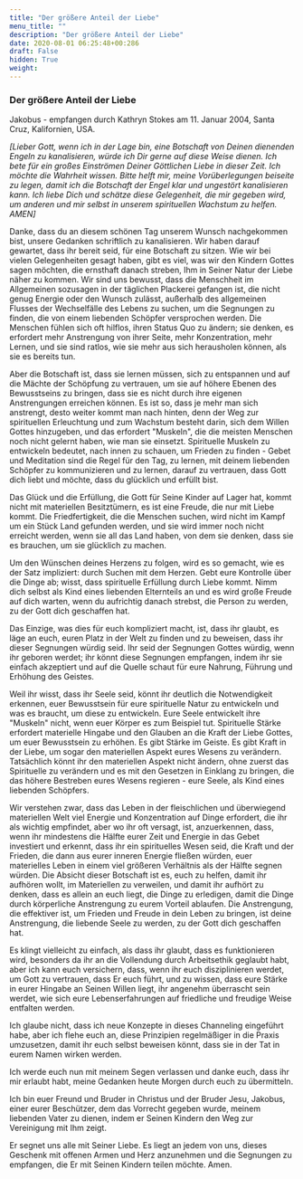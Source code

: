 ```yaml
---
title: "Der größere Anteil der Liebe"
menu_title: ""
description: "Der größere Anteil der Liebe"
date: 2020-08-01 06:25:48+00:286
draft: False
hidden: True
weight:
---
```

### Der größere Anteil der Liebe

Jakobus - empfangen durch Kathryn Stokes am 11. Januar 2004, Santa Cruz, Kalifornien, USA.

*[Lieber Gott, wenn ich in der Lage bin, eine Botschaft von Deinen dienenden Engeln zu kanalisieren, würde ich Dir gerne auf diese Weise dienen. Ich bete für ein großes Einströmen Deiner Göttlichen Liebe in dieser Zeit. Ich möchte die Wahrheit wissen. Bitte helft mir, meine Vorüberlegungen beiseite zu legen, damit ich die Botschaft der Engel klar und ungestört kanalisieren kann. Ich liebe Dich und schätze diese Gelegenheit, die mir gegeben wird, um anderen und mir selbst in unserem spirituellen Wachstum zu helfen. AMEN]*

Danke, dass du an diesem schönen Tag unserem Wunsch nachgekommen bist, unsere Gedanken schriftlich zu kanalisieren. Wir haben darauf gewartet, dass ihr bereit seid, für eine Botschaft zu sitzen. Wie wir bei vielen Gelegenheiten gesagt haben, gibt es viel, was wir den Kindern Gottes sagen möchten, die ernsthaft danach streben, Ihm in Seiner Natur der Liebe näher zu kommen. Wir sind uns bewusst, dass die Menschheit im Allgemeinen sozusagen in der täglichen Plackerei gefangen ist, die nicht genug Energie oder den Wunsch zulässt, außerhalb des allgemeinen Flusses der Wechselfälle des Lebens zu suchen, um die Segnungen zu finden, die von einem liebenden Schöpfer versprochen werden. Die Menschen fühlen sich oft hilflos, ihren Status Quo zu ändern; sie denken, es erfordert mehr Anstrengung von ihrer Seite, mehr Konzentration, mehr Lernen, und sie sind ratlos, wie sie mehr aus sich herausholen können, als sie es bereits tun.

Aber die Botschaft ist, dass sie lernen müssen, sich zu entspannen und auf die Mächte der Schöpfung zu vertrauen, um sie auf höhere Ebenen des Bewusstseins zu bringen, dass sie es nicht durch ihre eigenen Anstrengungen erreichen können. Es ist so, dass je mehr man sich anstrengt, desto weiter kommt man nach hinten, denn der Weg zur spirituellen Erleuchtung und zum Wachstum besteht darin, sich dem Willen Gottes hinzugeben, und das erfordert "Muskeln", die die meisten Menschen noch nicht gelernt haben, wie man sie einsetzt. Spirituelle Muskeln zu entwickeln bedeutet, nach innen zu schauen, um Frieden zu finden - Gebet und Meditation sind die Regel für den Tag, zu lernen, mit deinem liebenden Schöpfer zu kommunizieren und zu lernen, darauf zu vertrauen, dass Gott dich liebt und möchte, dass du glücklich und erfüllt bist.

Das Glück und die Erfüllung, die Gott für Seine Kinder auf Lager hat, kommt nicht mit materiellen Besitztümern, es ist eine Freude, die nur mit Liebe kommt. Die Friedfertigkeit, die die Menschen suchen, wird nicht im Kampf um ein Stück Land gefunden werden, und sie wird immer noch nicht erreicht werden, wenn sie all das Land haben, von dem sie denken, dass sie es brauchen, um sie glücklich zu machen.

Um den Wünschen deines Herzens zu folgen, wird es so gemacht, wie es der Satz impliziert: durch Suchen mit dem Herzen. Gebt eure Kontrolle über die Dinge ab; wisst, dass spirituelle Erfüllung durch Liebe kommt. Nimm dich selbst als Kind eines liebenden Elternteils an und es wird große Freude auf dich warten, wenn du aufrichtig danach strebst, die Person zu werden, zu der Gott dich geschaffen hat.

Das Einzige, was dies für euch kompliziert macht, ist, dass ihr glaubt, es läge an euch, euren Platz in der Welt zu finden und zu beweisen, dass ihr dieser Segnungen würdig seid. Ihr seid der Segnungen Gottes würdig, wenn ihr geboren werdet; ihr könnt diese Segnungen empfangen, indem ihr sie einfach akzeptiert und auf die Quelle schaut für eure Nahrung, Führung und Erhöhung des Geistes.

Weil ihr wisst, dass ihr Seele seid, könnt ihr deutlich die Notwendigkeit erkennen, euer Bewusstsein für eure spirituelle Natur zu entwickeln und was es braucht, um diese zu entwickeln. Eure Seele entwickelt ihre "Muskeln" nicht, wenn euer Körper es zum Beispiel tut. Spirituelle Stärke erfordert materielle Hingabe und den Glauben an die Kraft der Liebe Gottes, um euer Bewusstsein zu erhöhen. Es gibt Stärke im Geiste. Es gibt Kraft in der Liebe, um sogar den materiellen Aspekt eures Wesens zu verändern. Tatsächlich könnt ihr den materiellen Aspekt nicht ändern, ohne zuerst das Spirituelle zu verändern und es mit den Gesetzen in Einklang zu bringen, die das höhere Bestreben eures Wesens regieren - eure Seele, als Kind eines liebenden Schöpfers.

Wir verstehen zwar, dass das Leben in der fleischlichen und überwiegend materiellen Welt viel Energie und Konzentration auf Dinge erfordert, die ihr als wichtig empfindet, aber wo ihr oft versagt, ist, anzuerkennen, dass, wenn ihr mindestens die Hälfte eurer Zeit und Energie in das Gebet investiert und erkennt, dass ihr ein spirituelles Wesen seid, die Kraft und der Frieden, die dann aus eurer inneren Energie fließen würden, euer materielles Leben in einem viel größeren Verhältnis als der Hälfte segnen würden. Die Absicht dieser Botschaft ist es, euch zu helfen, damit ihr aufhören wollt, im Materiellen zu verweilen, und damit ihr aufhört zu denken, dass es allein an euch liegt, die Dinge zu erledigen, damit die Dinge durch körperliche Anstrengung zu eurem Vorteil ablaufen. Die Anstrengung, die effektiver ist, um Frieden und Freude in dein Leben zu bringen, ist deine Anstrengung, die liebende Seele zu werden, zu der Gott dich geschaffen hat.

Es klingt vielleicht zu einfach, als dass ihr glaubt, dass es funktionieren wird, besonders da ihr an die Vollendung durch Arbeitsethik geglaubt habt, aber ich kann euch versichern, dass, wenn ihr euch disziplinieren werdet, um Gott zu vertrauen, dass Er euch führt, und zu wissen, dass eure Stärke in eurer Hingabe an Seinen Willen liegt, ihr angenehm überrascht sein werdet, wie sich eure Lebenserfahrungen auf friedliche und freudige Weise entfalten werden.

Ich glaube nicht, dass ich neue Konzepte in dieses Channeling eingeführt habe, aber ich flehe euch an, diese Prinzipien regelmäßiger in die Praxis umzusetzen, damit ihr euch selbst beweisen könnt, dass sie in der Tat in eurem Namen wirken werden.

Ich werde euch nun mit meinem Segen verlassen und danke euch, dass ihr mir erlaubt habt, meine Gedanken heute Morgen durch euch zu übermitteln.

Ich bin euer Freund und Bruder in Christus und der Bruder Jesu, Jakobus, einer eurer Beschützer, dem das Vorrecht gegeben wurde, meinem liebenden Vater zu dienen, indem er Seinen Kindern den Weg zur Vereinigung mit Ihm zeigt.

Er segnet uns alle mit Seiner Liebe. Es liegt an jedem von uns, dieses Geschenk mit offenen Armen und Herz anzunehmen und die Segnungen zu empfangen, die Er mit Seinen Kindern teilen möchte. Amen.
